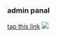 <h3>admin panal</h3>
<a href="https://cerulean-bonbon-671330.netlify.app/"a>tap this link</a>
<img src='C:\Users\SCP\OneDrive\Documents\hetvi\adminpanal\Screenshot 2025-01-25 162256.png'>
